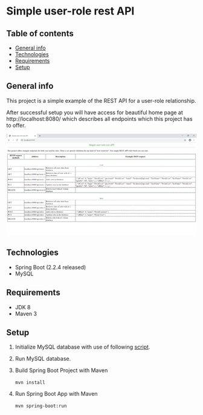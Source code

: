 # Simple user-role rest API

## Table of contents
* [General info](#general-info)
* [Technologies](#technologies)
* [Requirements](#requirements)
* [Setup](#setup)

## General info
This project is a simple example of the REST API for a user-role relationship.

After successful setup you will have access for beautiful home page at http://localhost:8080/ which describes all endpoints which this project has to offer.

![alt text](https://raw.githubusercontent.com/lirdaw/simple-user-role-rest-api/master/readme_img001.png "Home Page")

## Technologies
* Spring Boot (2.2.4 released)
* MySQL

## Requirements
* JDK 8
* Maven 3

## Setup
1) Initialize MySQL database with use of following [script](https://github.com/lirdaw/simple-user-role-rest-api/blob/master/init_database.sql).
2) Run MySQL database.
3) Build Spring Boot Project with Maven

    `mvn install`
4) Run Spring Boot App with Maven

    `mvn spring-boot:run`